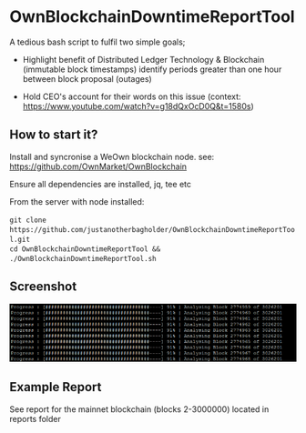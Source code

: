 # OwnBlockchainDowntimeReportTool

A tedious bash script to fulfil two simple goals;

- Highlight benefit of Distributed Ledger Technology & Blockchain (immutable block timestamps) identify periods greater than one hour between block proposal (outages)

- Hold CEO's account for their words on this issue (context: https://www.youtube.com/watch?v=g18dQxOcD0Q&t=1580s)

## How to start it?

Install and syncronise a WeOwn blockchain node. see: https://github.com/OwnMarket/OwnBlockchain

Ensure all dependencies are installed, jq, tee etc

From the server with node installed:

`git clone https://github.com/justanotherbagholder/OwnBlockchainDowntimeReportTool.git`<br />`cd OwnBlockchainDowntimeReportTool && ./OwnBlockchainDowntimeReportTool.sh`

## Screenshot

![alt text](images/Progress.gif)

## Example Report

See report for the mainnet blockchain (blocks 2-3000000) located in reports folder